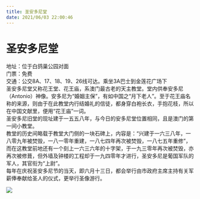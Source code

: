 ```yaml
---
title: 圣安多尼堂  
date: 2021/06/03 22:00:46  
---
```

  
# 圣安多尼堂  
地址：位于白鸽巢公园对面  
门票：免费  
交通：公交8A、17、18、19、26线可达。乘坐3A巴士到金莲花广场下  
圣安多尼堂又称花王堂、花王庙，系澳门最古老的天主教堂。堂内供奉安多尼（Antonio）神像。安多尼为“婚姻主保”，有如中国之“月下老人”。至于花王庙名称的来源，则由于在此教堂内行结婚礼的信徒，都身穿白袍长衣，手抱花枝，所以在中国文献里，便用“花王庙”一词。  
圣安多尼旧堂的现址建于一五五八年，与今日的安多尼堂位置相同，且是澳门的第一间小教堂。  
教堂的历史间略载于教堂大门侧的一块石碑上，内容是：“兴建于一六三八年，一八零九年被焚毁，一八一零年重建，一八七四年再次被焚毁，一八七五年重修”，而在这教堂前地还有一个刻上一六三六年的十字架，于一九三零年再次被焚毁，亦再次被修葺，但外墙及钟楼的工程却于一九四零年才进行，圣安多尼是葡国军队的军人，其官衔为“上尉”。　  
每年在庆祝圣安多尼节的当天，即六月十三日，都会举行由市政府主席主持有关军薪俸奉献给圣人的仪式，更举行圣像游行。  
  
![](https://raw.staticdn.net/szqq0512/Pic/main/img/202201212150873.png)  